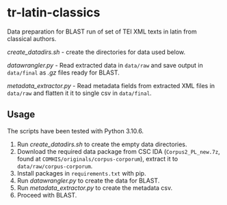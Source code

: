 # tr-latin-classics

Data preparation for BLAST run of set of TEI XML texts in latin from classical authors.

*create_datadirs.sh* - create the directories for data used below.

*datawrangler.py* - Read extracted data in `data/raw` and save output in `data/final` as *.gz* files ready for BLAST.

*metadata_extractor.py* - Read metadata fields from extracted XML files in `data/raw` and flatten it it to single csv in `data/final`.

## Usage

The scripts have been tested with Python 3.10.6.

1. Run *create_datadirs.sh* to create the empty data directories.
2. Download the required data package from CSC IDA (`Corpus2_PL_new.7z`, found at `COMHIS/originals/corpus-corporum`), extract it to `data/raw/corpus-corporum`.
3. Install packages in `requirements.txt` with pip.
4. Run *datawrangler.py* to create the data for BLAST.
5. Run *metadata_extractor.py* to create the metadata csv.
6. Proceed with BLAST.
